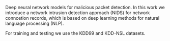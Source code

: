 Deep neural network models for malicious packet detection. 
In this work we introduce a network intrusion detection approach (NIDS) for network conncetion records, which is based on deep learning methods for natural language processing (NLP).

For training and testing we use the KDD99 and KDD-NSL datasets.
